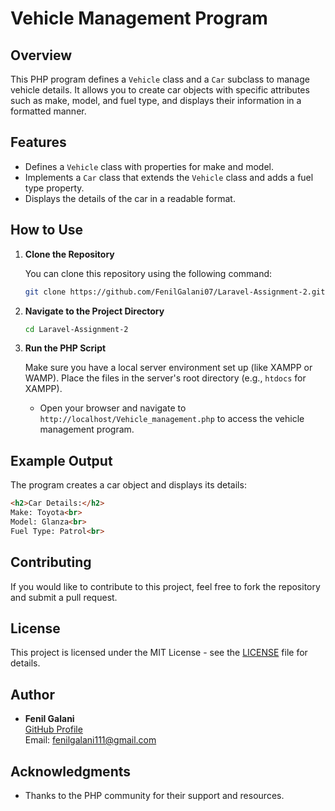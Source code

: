 # Vehicle Management Program

## Overview

This PHP program defines a `Vehicle` class and a `Car` subclass to manage vehicle details. It allows you to create car objects with specific attributes such as make, model, and fuel type, and displays their information in a formatted manner.

## Features

- Defines a `Vehicle` class with properties for make and model.
- Implements a `Car` class that extends the `Vehicle` class and adds a fuel type property.
- Displays the details of the car in a readable format.

## How to Use

1. **Clone the Repository**

   You can clone this repository using the following command:

   ```bash
   git clone https://github.com/FenilGalani07/Laravel-Assignment-2.git
   ```

2. **Navigate to the Project Directory**

   ```bash
   cd Laravel-Assignment-2
   ```

3. **Run the PHP Script**

   Make sure you have a local server environment set up (like XAMPP or WAMP). Place the files in the server's root directory (e.g., `htdocs` for XAMPP).

   - Open your browser and navigate to `http://localhost/Vehicle_management.php` to access the vehicle management program.

## Example Output

The program creates a car object and displays its details:

```html
<h2>Car Details:</h2>
Make: Toyota<br>
Model: Glanza<br>
Fuel Type: Patrol<br>
```

## Contributing

If you would like to contribute to this project, feel free to fork the repository and submit a pull request.

## License

This project is licensed under the MIT License - see the [LICENSE](LICENSE) file for details.

## Author

- **Fenil Galani**  
  [GitHub Profile](https://github.com/FenilGalani07)  
  Email: fenilgalani111@gmail.com

## Acknowledgments

- Thanks to the PHP community for their support and resources.
```

